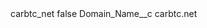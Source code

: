<?xml version="1.0" encoding="UTF-8"?>
<CustomMetadata xmlns="http://soap.sforce.com/2006/04/metadata" xmlns:xsi="http://www.w3.org/2001/XMLSchema-instance" xmlns:xsd="http://www.w3.org/2001/XMLSchema">
    <label>carbtc_net</label>
    <protected>false</protected>
    <values>
        <field>Domain_Name__c</field>
        <value xsi:type="xsd:string">carbtc.net</value>
    </values>
</CustomMetadata>
